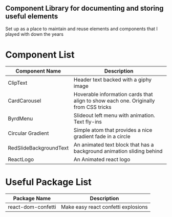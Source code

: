 ## Component Library for documenting and storing useful elements

Set up as a place to maintain and reuse elements and components that I played with down the years

# Component List

| Component Name     | Description                                                                          |
|--------------------|--------------------------------------------------------------------------------------|
| ClipText           | Header text backed with a giphy image                                                |
| CardCarousel       | Hoverable information cards that align to show each one. Originally from CSS tricks  |
| ByrdMenu           | Slideout left menu with animation. Text fly-ins                                      |
| Circular Gradient  | Simple atom that provides a nice gradient fade in a circle                           |
| RedSlideBackgroundText| An animated text block that has a background animation sliding behind             |
| ReactLogo             | An Animated react logo                                                            |

# Useful Package List

| Package Name          | Description                           |
|-----------------------|---------------------------------------|
| react-dom-confetti    | Make easy react confetti explosions   |
